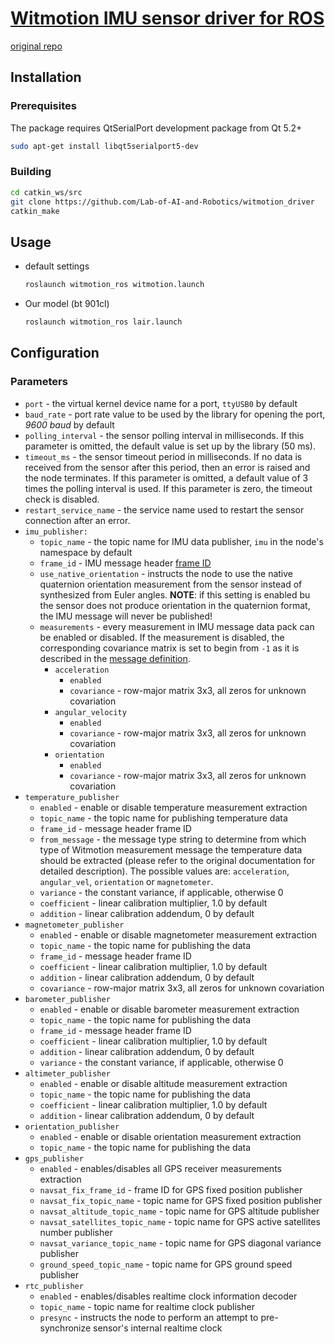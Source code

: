 # [Witmotion IMU sensor driver for ROS](https://wiki.ros.org/witmotion_ros)

[original repo](https://github.com/ElettraSciComp/witmotion_IMU_ros)

## Installation

### Prerequisites
The package requires QtSerialPort development package from Qt 5.2+
```sh
sudo apt-get install libqt5serialport5-dev
```

### Building
```sh
cd catkin_ws/src
git clone https://github.com/Lab-of-AI-and-Robotics/witmotion_driver
catkin_make
```

## Usage
- default settings
    ```sh
    roslaunch witmotion_ros witmotion.launch
    ```
- Our model (bt 901cl)
    ```sh
    roslaunch witmotion_ros lair.launch
    ```

## Configuration

### Parameters
- `port` - the virtual kernel device name for a port, `ttyUSB0` by default
- `baud_rate` - port rate value to be used by the library for opening the port, _9600 baud_ by default
- `polling_interval` - the sensor polling interval in milliseconds. If this parameter is omitted, the default value is set up by the library (50 ms).
- `timeout_ms` - the sensor timeout period in milliseconds.  If no data is received from the sensor after this period, then an error is raised and the node terminates. If this parameter is omitted, a default value of 3 times the polling interval is used.  If this parameter is zero, the timeout check is disabled.
- `restart_service_name` - the service name used to restart the sensor connection after an error.
- `imu_publisher:`
    - `topic_name` - the topic name for IMU data publisher, `imu` in the node's namespace by default
    - `frame_id` - IMU message header [frame ID](https://wiki.ros.org/tf)
    - `use_native_orientation` - instructs the node to use the native quaternion orientation measurement from the sensor instead of synthesized from Euler angles. **NOTE**: if this setting is enabled bu the sensor does not produce orientation in the quaternion format, the IMU message will never be published!
    - `measurements` - every measurement in IMU message data pack can be enabled or disabled. If the measurement is disabled, the corresponding covariance matrix is set to begin from `-1` as it is described in the [message definition](https://docs.ros.org/en/lunar/api/sensor_msgs/html/msg/Imu.html).
        - `acceleration`
            - `enabled`
            - `covariance` - row-major matrix 3x3, all zeros for unknown covariation
        - `angular_velocity`
            - `enabled`
            - `covariance` - row-major matrix 3x3, all zeros for unknown covariation
        - `orientation`
            - `enabled`
            - `covariance` - row-major matrix 3x3, all zeros for unknown covariation
- `temperature_publisher`
    - `enabled` - enable or disable temperature measurement extraction
    - `topic_name` - the topic name for publishing temperature data
    - `frame_id` - message header frame ID
    - `from_message` - the message type string to determine from which type of Witmotion measurement message the temperature data should be extracted (please refer to the original documentation for detailed description). The possible values are: `acceleration`, `angular_vel`, `orientation` or `magnetometer`.
    - `variance` - the constant variance, if applicable, otherwise 0
    - `coefficient` - linear calibration multiplier, 1.0 by default
    - `addition` - linear calibration addendum, 0 by default
- `magnetometer_publisher`
    - `enabled` - enable or disable magnetometer measurement extraction
    - `topic_name` - the topic name for publishing the data
    - `frame_id` - message header frame ID
    - `coefficient` - linear calibration multiplier, 1.0 by default
    - `addition` - linear calibration addendum, 0 by default
    - `covariance` - row-major matrix 3x3, all zeros for unknown covariation
- `barometer_publisher`
    - `enabled` - enable or disable barometer measurement extraction
    - `topic_name` - the topic name for publishing the data
    - `frame_id` - message header frame ID
    - `coefficient` - linear calibration multiplier, 1.0 by default
    - `addition` - linear calibration addendum, 0 by default
    - `variance` - the constant variance, if applicable, otherwise 0
- `altimeter_publisher`
    - `enabled` - enable or disable altitude measurement extraction
    - `topic_name` - the topic name for publishing the data
    - `coefficient` - linear calibration multiplier, 1.0 by default
    - `addition` - linear calibration addendum, 0 by default
- `orientation_publisher`
    - `enabled` - enable or disable orientation measurement extraction
    - `topic_name` - the topic name for publishing the data
- `gps_publisher`
    - `enabled` - enables/disables all GPS receiver measurements extraction
    - `navsat_fix_frame_id` - frame ID for GPS fixed position publisher
    - `navsat_fix_topic_name` - topic name for GPS fixed position publisher
    - `navsat_altitude_topic_name` - topic name for GPS altitude publisher
    - `navsat_satellites_topic_name` - topic name for GPS active satellites number publisher
    - `navsat_variance_topic_name` - topic name for GPS diagonal variance publisher
    - `ground_speed_topic_name` - topic name for GPS ground speed publisher
- `rtc_publisher`
    - `enabled` - enables/disables realtime clock information decoder
    - `topic_name` - topic name for realtime clock publisher
    - `presync` - instructs the node to perform an attempt to pre-synchronize sensor's internal realtime clock

